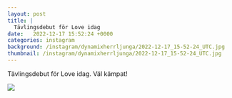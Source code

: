 ```yaml
---
layout: post
title: |
  Tävlingsdebut för Love idag
date:   2022-12-17 15:52:24 +0000
categories: instagram
background: /instagram/dynamixherrljunga/2022-12-17_15-52-24_UTC.jpg
thumbnail: /instagram/dynamixherrljunga/2022-12-17_15-52-24_UTC.jpg
---
```

Tävlingsdebut för Love idag. Väl kämpat! 



<img src='/www-dynamix-herrljunga/instagram/dynamixherrljunga/2022-12-17_15-52-24_UTC.jpg' class='img-fluid' />
